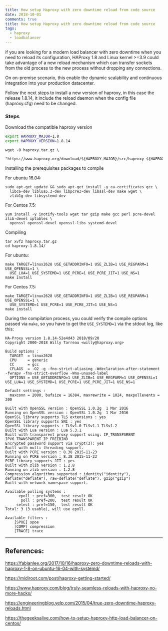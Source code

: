 ```yaml
---
title: How setup Haproxy with zero downtime reload from code source
date: 2018-10-01
comments: true
title: How setup Haproxy with zero downtime reload from code source
tags:
  - haproxy
  - loadbalancer
---
```


if you are looking for a modern load balancer with zero downtime when you need to reload its configuration, HAProxy 1.8 and Linux kernel >=3.9 could take advantage of a new reload mechanism which can transfer sockets from the old process to the new process without dropping any connections.

On on-premise scenario, this enable the dynamic scalability and continuous integration into your production datacenter.

Follow the next steps to install a new version of haproxy, in this case the release 1.8.14, it include the reload daemon when the config file (haproxy.cfg) need to be changed.


### Steps 

Download the compatible haproxy version

```sh 
export HAPROXY_MAJOR=1.8
export HAPROXY_VERSION=1.8.14
```

```
wget -O haproxy.tar.gz \
 "https://www.haproxy.org/download/${HAPROXY_MAJOR}/src/haproxy-${HAPROXY_VERSION}.tar.gz"
```

Installing the prerequisites packages to compile

For ubuntu 16.04:
```
sudo apt-get update && sudo apt-get install -y ca-certificates gcc \
  libc6-dev liblua5.3-dev libpcre3-dev libssl-dev make wget \
  zlib1g-dev libsystemd-dev
``` 

For Centos 7.5:
```
yum install -y inotify-tools wget tar gzip make gcc perl pcre-devel zlib-devel iptables \
  openssl openssl-devel openssl-libs systemd-devel
```

Compiling

```console
tar xvfz haproxy.tar.gz
cd haproxy-1.8.14/
```

For ubuntu:
```
make TARGET=linux2628 USE_GETADDRINFO=1 USE_ZLIB=1 USE_REGPARM=1 USE_OPENSSL=1 \
  USE_LUA=1 USE_SYSTEMD=1 USE_PCRE=1 USE_PCRE_JIT=1 USE_NS=1
make install
```

For Centos 7.5:
```
make TARGET=linux2628 USE_GETADDRINFO=1 USE_ZLIB=1 USE_REGPARM=1 USE_OPENSSL=1 \
  USE_SYSTEMD=1 USE_PCRE=1 USE_PCRE_JIT=1 USE_NS=1
make install
``` 

During the compilation process, you could verify the compile options passed via `make`, so you have to get the `USE_SYSTEMD=1` via the stdout log, like this: 

```
HA-Proxy version 1.8.14-52e4d43 2018/09/20
Copyright 2000-2018 Willy Tarreau <willy@haproxy.org>

Build options :
  TARGET  = linux2628
  CPU     = generic
  CC      = gcc
  CFLAGS  = -O2 -g -fno-strict-aliasing -Wdeclaration-after-statement -fwrapv -fno-strict-overflow -Wno-unused-label
  OPTIONS = USE_GETADDRINFO=1 USE_ZLIB=1 USE_REGPARM=1 USE_OPENSSL=1 USE_LUA=1 USE_SYSTEMD=1 USE_PCRE=1 USE_PCRE_JIT=1 USE_NS=1

Default settings :
  maxconn = 2000, bufsize = 16384, maxrewrite = 1024, maxpollevents = 200

Built with OpenSSL version : OpenSSL 1.0.2g  1 Mar 2016
Running on OpenSSL version : OpenSSL 1.0.2g  1 Mar 2016
OpenSSL library supports TLS extensions : yes
OpenSSL library supports SNI : yes
OpenSSL library supports : TLSv1.0 TLSv1.1 TLSv1.2
Built with Lua version : Lua 5.3.1
Built with transparent proxy support using: IP_TRANSPARENT IPV6_TRANSPARENT IP_FREEBIND
Encrypted password support via crypt(3): yes
Built with multi-threading support.
Built with PCRE version : 8.38 2015-11-23
Running on PCRE version : 8.38 2015-11-23
PCRE library supports JIT : yes
Built with zlib version : 1.2.8
Running on zlib version : 1.2.8
Compression algorithms supported : identity("identity"), deflate("deflate"), raw-deflate("deflate"), gzip("gzip")
Built with network namespace support.

Available polling systems :
      epoll : pref=300,  test result OK
       poll : pref=200,  test result OK
     select : pref=150,  test result OK
Total: 3 (3 usable), will use epoll.

Available filters :
	[SPOE] spoe
	[COMP] compression
	[TRACE] trace
```


-----

References:
-----

https://fabianlee.org/2017/10/16/haproxy-zero-downtime-reloads-with-haproxy-1-8-on-ubuntu-16-04-with-systemd/

https://midiroot.com/post/haproxy-getting-started/

https://www.haproxy.com/blog/truly-seamless-reloads-with-haproxy-no-more-hacks/

https://engineeringblog.yelp.com/2015/04/true-zero-downtime-haproxy-reloads.html

https://thegeeksalive.com/how-to-setup-haproxy-http-load-balancer-on-centos/

